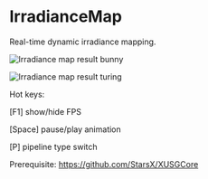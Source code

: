 # IrradianceMap
Real-time dynamic irradiance mapping.

![Irradiance map result bunny](https://github.com/StarsX/IrradianceMap/blob/master/Doc/Images/IrradianceMap_bunny.png "Bunny")

![Irradiance map result turing](https://github.com/StarsX/IrradianceMap/blob/master/Doc/Images/IrradianceMap_TuringBowl.png "Turing bowl")

Hot keys:

[F1] show/hide FPS

[Space] pause/play animation

[P] pipeline type switch

Prerequisite: https://github.com/StarsX/XUSGCore
